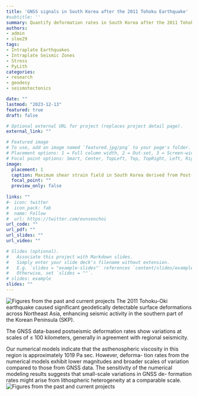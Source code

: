 ```yaml
---
title: 'GNSS signals in South Korea after the 2011 Tohoku Earthquake'
#subtitle: ''
summary: Quantify deformation rates in South Korea after the 2011 Tohoku Earthquake and find what their spatial distributions can be attributed to.
authors:
- admin
- slee29
tags:
- Intraplate Earthquakes
- Intraplate Seismic Zones
- Stress
- PyLith
categories:
- research
- geodesy
- seismotectonics

date: ""
lastmod: "2023-12-13"
featured: true
draft: false

# Optional external URL for project (replaces project detail page).
external_link: ""

# Featured image
# To use, add an image named `featured.jpg/png` to your page's folder.
# Placement options: 1 = Full column width, 2 = Out-set, 3 = Screen-width
# Focal point options: Smart, Center, TopLeft, Top, TopRight, Left, Right, BottomLeft, Bottom, BottomRight
image:
  placement: 1
  caption: Maximum shear strain field in South Korea derived from Post-Tohoku GNSS (Global Navigation Satellite System) data.
  focal_point: ""
  preview_only: false
  
links: ""
#- icon: twitter
#  icon_pack: fab
#  name: Follow
#  url: https://twitter.com/eunseochoi
url_code: ""
url_pdf: ""
url_slides: ""
url_video: ""

# Slides (optional).
#   Associate this project with Markdown slides.
#   Simply enter your slide deck's filename without extension.
#   E.g. `slides = "example-slides"` references `content/slides/example-slides.md`.
#   Otherwise, set `slides = ""`.
# slides: example
slides: ""
---
```


![Figures from the past and current projects](/img/korea_gnss_velocity.jpg)
The 2011 Tohoku-Oki earthquake caused significant geodetically detectable
surface deformations across Northeast Asia, enhancing seismic activity in
the southern part of the Korean Peninsula (SKP). 

The GNSS data-based postseismic deformation rates
show variations at scales of ≤ 100 kilometers, generally in agreement with
regional seismicity. 

Our numerical models indicate that the asthenospheric
viscosity in this region is approximately 1019 Pa sec. However, deforma-
tion rates from the numerical models exhibit lower magnitudes and broader
scales of variation compared to those from GNSS data. The sensitivity of the
numerical modeling results suggests that small-scale variations in GNSS de-
formation rates might arise from lithospheric heterogeneity at a comparable
scale. 
![Figures from the past and current projects](/img/korea_gnss_weak_pockets.jpg)

<!-- For more details, see [(Lee et al., GJI, 2022)](https://academic.oup.com/gji/advance-article/doi/10.1093/gji/ggab527/6488384)" >}} -->

